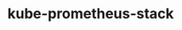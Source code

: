 <!-- generated by markdown-notes-tree -->

# kube-prometheus-stack

<!-- optional markdown-notes-tree directory description starts here -->

<!-- optional markdown-notes-tree directory description ends here -->
